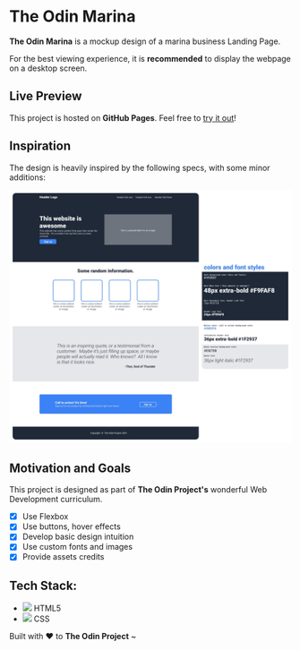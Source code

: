 # The Odin Marina

**The Odin Marina** is a mockup design of a marina business Landing Page.

For the best viewing experience, it is **recommended** to display the webpage on a desktop screen.

## Live Preview

This project is hosted on **GitHub Pages**. Feel free to [try it out](https://raineedust.github.io/the-odin-marina/)!

## Inspiration

The design is heavily inspired by the following specs, with some minor additions:

![The Odin Project layout](./images/inspo.jpg "The Odin Project layout")

## Motivation and Goals

This project is designed as part of **The Odin Project's** wonderful Web Development curriculum.

- [x] Use Flexbox
- [x] Use buttons, hover effects
- [x] Develop basic design intuition
- [x] Use custom fonts and images
- [x] Provide assets credits

## Tech Stack:

- <img src="https://cdn.jsdelivr.net/gh/devicons/devicon/icons/html5/html5-original-wordmark.svg" width= 5% /> HTML5
- <img src="https://cdn.jsdelivr.net/gh/devicons/devicon/icons/css3/css3-original-wordmark.svg" width= 5% /> CSS

Built with :heart: to **The Odin Project** ~
